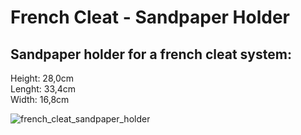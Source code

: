 # French Cleat - Sandpaper Holder

## Sandpaper holder for a french cleat system:

Height: 28,0cm  
Lenght: 33,4cm  
Width: 16,8cm  

![french_cleat_sandpaper_holder](https://github.com/Fox-Wood/french-cleat-sandpaper-holder/assets/11548955/b979cb74-37b5-44d6-8461-ddd702be1108)
